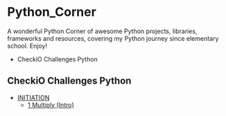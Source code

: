 # Python_Corner

A wonderful Python Corner of awesome Python projects, libraries, frameworks and resources, covering my Python journey since elementary school. Enjoy!

- CheckiO Challenges Python


## CheckiO Challenges Python

* [INITIATION](https://github.com/EvansHua/Python_Corner/tree/main/CheckiO%20Challenges%20Python/INITIATION)
  * [1 Multiply (Intro)](https://github.com/EvansHua/Python_Corner/blob/main/CheckiO%20Challenges%20Python/INITIATION/1%20Multiply%20(Intro).py)
